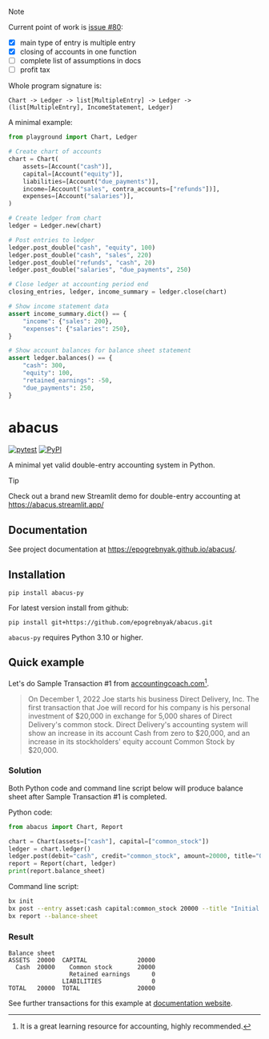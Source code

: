 > [!NOTE]
> Current point of work is [issue #80](https://github.com/epogrebnyak/abacus/issues/80):
> - [x] main type of entry is multiple entry
> - [x] closing of accounts in one function 
> - [ ] complete list of assumptions in docs
> - [ ] profit tax

Whole program signature is:

`Chart -> Ledger -> list[MultipleEntry] -> Ledger -> (list[MultipleEntry], IncomeStatement, Ledger)` 

A minimal example:

```python
from playground import Chart, Ledger

# Create chart of accounts
chart = Chart(
    assets=[Account("cash")],
    capital=[Account("equity")],
    liabilities=[Account("due_payments")],
    income=[Account("sales", contra_accounts=["refunds"])],
    expenses=[Account("salaries")],
)

# Create ledger from chart
ledger = Ledger.new(chart)

# Post entries to ledger
ledger.post_double("cash", "equity", 100)
ledger.post_double("cash", "sales", 220)
ledger.post_double("refunds", "cash", 20)
ledger.post_double("salaries", "due_payments", 250)

# Close ledger at accounting period end
closing_entries, ledger, income_summary = ledger.close(chart)

# Show income statement data
assert income_summary.dict() == {
    "income": {"sales": 200},
    "expenses": {"salaries": 250},
}

# Show account balances for balance sheet statement
assert ledger.balances() == {
    "cash": 300,
    "equity": 100,
    "retained_earnings": -50,
    "due_payments": 250,
}
```


# abacus

[![pytest](https://github.com/epogrebnyak/abacus/actions/workflows/.pytest.yml/badge.svg)](https://github.com/epogrebnyak/abacus/actions/workflows/.pytest.yml)
[![PyPI](https://img.shields.io/pypi/v/abacus-py?color=blue)](https://pypi.org/project/abacus-py/)

A minimal yet valid double-entry accounting system in Python.

> [!TIP]
> Check out a brand new Streamlit demo for double-entry accounting at https://abacus.streamlit.app/ 

## Documentation

See project documentation at <https://epogrebnyak.github.io/abacus/>.

## Installation

```
pip install abacus-py
```

For latest version install from github:

```
pip install git+https://github.com/epogrebnyak/abacus.git
```

`abacus-py` requires Python 3.10 or higher.

## Quick example

Let's do Sample Transaction #1 from [accountingcoach.com](https://www.accountingcoach.com/accounting-basics/explanation/5)[^1].

[^1]: It is a great learning resource for accounting, highly recommended.

> On December 1, 2022 Joe starts his business Direct Delivery, Inc. The first transaction that Joe will record for his company is his personal investment of $20,000 in exchange for 5,000 shares of Direct Delivery's common stock.
> Direct Delivery's accounting system will show an increase in its account Cash from zero to $20,000, and an increase in its stockholders' equity account Common Stock by $20,000.

### Solution

Both Python code and command line script below will produce balance sheet after Sample Transaction #1 is completed.

Python code:

```python
from abacus import Chart, Report

chart = Chart(assets=["cash"], capital=["common_stock"])
ledger = chart.ledger()
ledger.post(debit="cash", credit="common_stock", amount=20000, title="Owner's investment")
report = Report(chart, ledger)
print(report.balance_sheet)
```

Command line script:

```bash
bx init
bx post --entry asset:cash capital:common_stock 20000 --title "Initial investment"
bx report --balance-sheet
```

### Result

```
Balance sheet
ASSETS  20000  CAPITAL              20000
  Cash  20000    Common stock       20000
                 Retained earnings      0
               LIABILITIES              0
TOTAL   20000  TOTAL                20000
```

See further transactions for this example at [documentation website](https://epogrebnyak.github.io/abacus/textbook/#accountingcoachcom).
